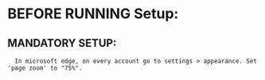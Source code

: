 # BEFORE RUNNING Setup:

## MANDATORY SETUP:
      In microsoft edge, on every account go to settings > appearance. Set 'page zoom' to "75%".